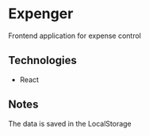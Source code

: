 # Expenger
Frontend application for expense control

## Technologies
- React

## Notes
The data is saved in the LocalStorage